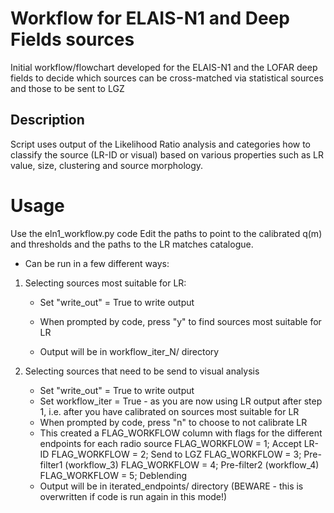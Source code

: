 # Workflow for ELAIS-N1 and Deep Fields sources
Initial workflow/flowchart developed for the ELAIS-N1 and the LOFAR deep fields to decide which sources can be cross-matched via statistical sources and those to be sent to LGZ

## Description
Script uses output of the Likelihood Ratio analysis and categories how to classify the source (LR-ID or visual) based on various properties such as LR value, size, clustering and source morphology.

# Usage
Use the eln1_workflow.py code
Edit the paths to point to the calibrated q(m) and thresholds and the paths to the LR matches catalogue.

* Can be run in a few different ways:
1. Selecting sources most suitable for LR:
	- Set "write_out" = True to write output
	- When prompted by code, press "y" to find sources most suitable for LR

	- Output will be in workflow_iter_N/ directory

2. Selecting sources that need to be send to visual analysis
	- Set "write_out" = True to write output
	- Set workflow_iter = True - as you are now using LR output after step 1, i.e. after you have calibrated on sources most suitable for LR
	- When prompted by code, press "n" to choose to not calibrate LR
	- This created a FLAG_WORKFLOW column with flags for the different endpoints for each radio source
		FLAG_WORKFLOW = 1; Accept LR-ID
		FLAG_WORKFLOW = 2; Send to LGZ
		FLAG_WORKFLOW = 3; Pre-filter1 (workflow_3)
		FLAG_WORKFLOW = 4; Pre-filter2 (workflow_4)
		FLAG_WORKFLOW = 5; Deblending
	- Output will be in iterated_endpoints/ directory (BEWARE - this is overwritten if code is run again in this mode!)
